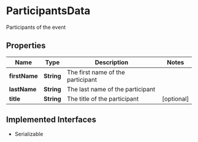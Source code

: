 

# ParticipantsData

Participants of the event

## Properties

Name | Type | Description | Notes
------------ | ------------- | ------------- | -------------
**firstName** | **String** | The first name of the participant | 
**lastName** | **String** | The last name of the participant | 
**title** | **String** | The title of the participant |  [optional]


## Implemented Interfaces

* Serializable


